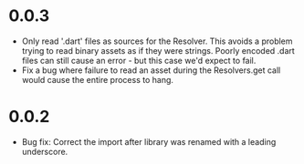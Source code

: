 # 0.0.3

- Only read '.dart' files as sources for the Resolver. This avoids a problem
  trying to read binary assets as if they were strings. Poorly encoded .dart
  files can still cause an error - but this case we'd expect to fail.
- Fix a bug where failure to read an asset during the Resolvers.get call would
  cause the entire process to hang.

# 0.0.2

- Bug fix: Correct the import after library was renamed with a leading
  underscore.

